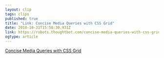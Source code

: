 ```yaml
---
layout: clip 
tags: clips 
published: true 
title: "Link: Concise Media Queries with CSS Grid" 
date: 2018-10-31T15:58:30.931Z 
link: https://robots.thoughtbot.com/concise-media-queries-with-css-grid 
ogtype: article 
---
```

[ Concise Media Queries with CSS Grid ]( https://robots.thoughtbot.com/concise-media-queries-with-css-grid ) 
